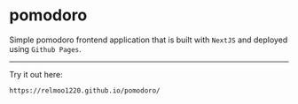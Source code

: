 # pomodoro

Simple pomodoro frontend application that is built with `NextJS` and deployed using `Github Pages`.

---

Try it out here:
```
https://relmoo1220.github.io/pomodoro/
```
